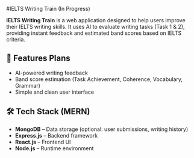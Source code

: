 #IELTS Writing Train (In Progress)

**IELTS Writing Train** is a web application designed to help users improve their IELTS writing skills. It uses AI to evaluate writing tasks (Task 1 & 2), providing instant feedback and estimated band scores based on IELTS criteria.

## 🚀 Features Plans

- AI-powered writing feedback
- Band score estimation (Task Achievement, Coherence, Vocabulary, Grammar)
- Simple and clean user interface

## 🛠️ Tech Stack (MERN)

- **MongoDB** – Data storage (optional: user submissions, writing history)
- **Express.js** – Backend framework
- **React.js** – Frontend UI
- **Node.js** – Runtime environment
